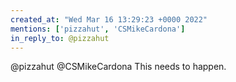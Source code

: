 ```yaml
---
created_at: "Wed Mar 16 13:29:23 +0000 2022"
mentions: ['pizzahut', 'CSMikeCardona']
in_reply_to: @pizzahut
---
```


@pizzahut @CSMikeCardona This needs to happen.